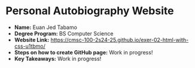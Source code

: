 # Personal Autobiography Website

- **Name:** Euan Jed Tabamo
- **Degree Program:** BS Computer Science
- **Website Link:** https://cmsc-100-2s24-25.github.io/exer-02-html-with-css-u1tbmo/
- **Steps on how to create GitHub page:** Work in progress!
- **Key Takeaways:** Work in progress!